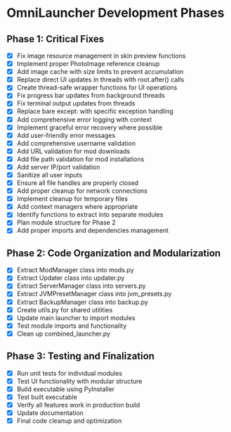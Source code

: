 # OmniLauncher Development Phases

## Phase 1: Critical Fixes
- [x] Fix image resource management in skin preview functions
- [x] Implement proper PhotoImage reference cleanup
- [x] Add image cache with size limits to prevent accumulation
- [x] Replace direct UI updates in threads with root.after() calls
- [x] Create thread-safe wrapper functions for UI operations
- [x] Fix progress bar updates from background threads
- [x] Fix terminal output updates from threads
- [x] Replace bare except: with specific exception handling
- [x] Add comprehensive error logging with context
- [x] Implement graceful error recovery where possible
- [x] Add user-friendly error messages
- [x] Add comprehensive username validation
- [x] Add URL validation for mod downloads
- [x] Add file path validation for mod installations
- [x] Add server IP/port validation
- [x] Sanitize all user inputs
- [x] Ensure all file handles are properly closed
- [x] Add proper cleanup for network connections
- [x] Implement cleanup for temporary files
- [x] Add context managers where appropriate
- [x] Identify functions to extract into separate modules
- [x] Plan module structure for Phase 2
- [x] Add proper imports and dependencies management

## Phase 2: Code Organization and Modularization
- [x] Extract ModManager class into mods.py
- [x] Extract Updater class into updater.py
- [x] Extract ServerManager class into servers.py
- [x] Extract JVMPresetManager class into jvm_presets.py
- [x] Extract BackupManager class into backup.py
- [x] Create utils.py for shared utilities
- [x] Update main launcher to import modules
- [x] Test module imports and functionality
- [x] Clean up combined_launcher.py

## Phase 3: Testing and Finalization
- [x] Run unit tests for individual modules
- [x] Test UI functionality with modular structure
- [x] Build executable using PyInstaller
- [x] Test built executable
- [x] Verify all features work in production build
- [x] Update documentation
- [x] Final code cleanup and optimization
